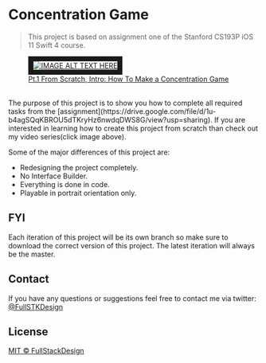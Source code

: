 # Concentration Game

> This project is based on assignment one of the Stanford CS193P iOS 11 Swift 4 course.
<figure>
<a href="http://www.youtube.com/watch?feature=player_embedded&v=FpjB5Q1t3tI
" target="_blank">
<img src="http://img.youtube.com/vi/FpjB5Q1t3tI/maxresdefault.jpg" 
alt="IMAGE ALT TEXT HERE" style="max-width: 100%; height: auto;" border="10" />
<figcaption>Pt.1 From Scratch, Intro: How To Make a Concentration Game </figcaption>
</figure>
</a>
<br />
The purpose of this project is to show you how to complete all required tasks from the [assignment](https://drive.google.com/file/d/1u-b4agSQqKBROU5dTKryHz6nwdqDWS8G/view?usp=sharing). If you are interested in learning how to create this project from scratch than check out my video series(click image above).

Some of the major differences of this project are:
- Redesigning the project completely.
- No Interface Builder.
- Everything is done in code.
- Playable in portrait orientation only.


## FYI
Each iteration of this project will be its own branch so make sure to download the correct version of this project. The latest iteration will always be the master.

## Contact
If you have any questions or suggestions feel free to contact me via twitter: [@FullSTKDesign](https://twitter.com/FullSTKDesign?lang=en)

## License

[MIT © FullStackDesign](../LICENSE)
